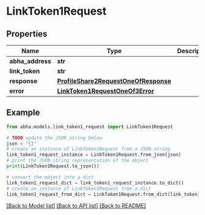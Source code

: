 # LinkToken1Request


## Properties

Name | Type | Description | Notes
------------ | ------------- | ------------- | -------------
**abha_address** | **str** |  | [optional] 
**link_token** | **str** |  | 
**response** | [**ProfileShare2RequestOneOfResponse**](ProfileShare2RequestOneOfResponse.md) |  | 
**error** | [**LinkToken1RequestOneOf3Error**](LinkToken1RequestOneOf3Error.md) |  | 

## Example

```python
from abha.models.link_token1_request import LinkToken1Request

# TODO update the JSON string below
json = "{}"
# create an instance of LinkToken1Request from a JSON string
link_token1_request_instance = LinkToken1Request.from_json(json)
# print the JSON string representation of the object
print(LinkToken1Request.to_json())

# convert the object into a dict
link_token1_request_dict = link_token1_request_instance.to_dict()
# create an instance of LinkToken1Request from a dict
link_token1_request_from_dict = LinkToken1Request.from_dict(link_token1_request_dict)
```
[[Back to Model list]](../README.md#documentation-for-models) [[Back to API list]](../README.md#documentation-for-api-endpoints) [[Back to README]](../README.md)


